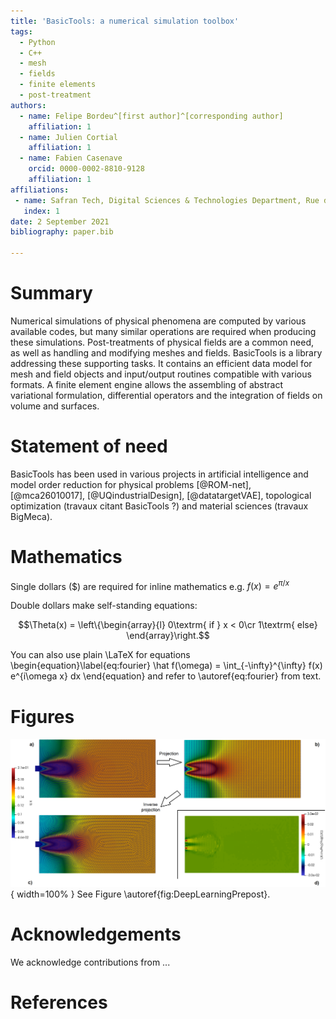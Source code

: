 ```yaml
---
title: 'BasicTools: a numerical simulation toolbox'
tags:
  - Python
  - C++
  - mesh
  - fields
  - finite elements
  - post-treatment
authors:
  - name: Felipe Bordeu^[first author]^[corresponding author]
    affiliation: 1
  - name: Julien Cortial
    affiliation: 1
  - name: Fabien Casenave
    orcid: 0000-0002-8810-9128
    affiliation: 1
affiliations:
 - name: Safran Tech, Digital Sciences & Technologies Department, Rue des Jeunes Bois, Châteaufort, 78114 Magny-Les-Hameaux, France
   index: 1
date: 2 September 2021
bibliography: paper.bib

---
```


# Summary

Numerical simulations of physical phenomena are computed by various available codes, 
but many similar operations are required when producing these simulations. Post-treatments
of physical fields are a common need, as well as handling and modifying meshes and 
fields. BasicTools is a library addressing these supporting tasks. It contains an 
efficient data model for mesh and field objects and input/output routines compatible 
with various formats. A finite element engine allows the assembling of abstract 
variational formulation, differential operators and the integration of fields on 
volume and surfaces.

# Statement of need

BasicTools has been used in various projects in artificial intelligence and 
model order reduction for physical problems [@ROM-net], [@mca26010017], 
[@UQindustrialDesign], [@datatargetVAE], topological optimization (travaux 
citant BasicTools ?) and material sciences (travaux BigMeca).



# Mathematics

Single dollars ($) are required for inline mathematics e.g. $f(x) = e^{\pi/x}$

Double dollars make self-standing equations:

$$\Theta(x) = \left\{\begin{array}{l}
0\textrm{ if } x < 0\cr
1\textrm{ else}
\end{array}\right.$$

You can also use plain \LaTeX for equations
\begin{equation}\label{eq:fourier}
\hat f(\omega) = \int_{-\infty}^{\infty} f(x) e^{i\omega x} dx
\end{equation}
and refer to \autoref{eq:fourier} from text.

# Figures

![Example of deep learning prepost.\label{fig:DeepLearningPrepost}](DeepLearningPrepost.png){ width=100% }
See Figure \autoref{fig:DeepLearningPrepost}.


# Acknowledgements

We acknowledge contributions from ...

# References

<!-- 
# Citations
Citations to entries in paper.bib should be in
[rMarkdown](http://rmarkdown.rstudio.com/authoring_bibliographies_and_citations.html)
format.

If you want to cite a software repository URL (e.g. something on GitHub without a preferred
citation) then you can do it with the example BibTeX entry below for @fidgit.

For a quick reference, the following citation commands can be used:
- `@author:2001`  ->  "Author et al. (2001)"
- `[@author:2001]` -> "(Author et al., 2001)"
- `[@author1:2001; @author2:2001]` -> "(Author1 et al., 2001; Author2 et al., 2002)"

# Figures

Figures can be included like this:
![Caption for example figure.\label{fig:example}](figure.png)
and referenced from text using \autoref{fig:example}.

Figure sizes can be customized by adding an optional second parameter:
![Caption for example figure.](figure.png){ width=20% } -->